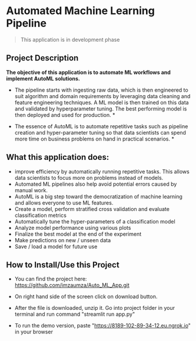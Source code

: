 # Automated Machine Learning Pipeline #
> This application is in development phase 
> 

## Project Description ##
__The objective of this application is to automate ML workflows and implement AutoML solutions.__

* The pipeline starts with ingesting raw data, which is then engineered to suit algorithm and domain
requirements by leveraging data cleaning and feature engineering techniques. A ML model is then
trained on this data and validated by hyperparameter tuning. The best performing model is then
deployed and used for production. *

* The essence of AutoML is to automate repetitive tasks such as pipeline creation and hyper-parameter 
tuning so that data scientists can spend more time on business problems on hand in practical scenarios. *

## What this application does: ##
* improve efficiency by automatically running repetitive tasks. This allows data scientists to focus more on problems instead of models.
* Automated ML pipelines also help avoid potential errors caused by manual work.
* AutoML is a big step toward the democratization of machine learning and allows everyone to use ML features.
* Create a model, perform stratified cross validation and evaluate classification metrics
* Automatically tune the hyper-parameters of a classification model
* Analyze model performance using various plots
* Finalize the best model at the end of the experiment
* Make predictions on new / unseen data
* Save / load a model for future use

## How to Install/Use this Project ##
* You can find the project here: https://github.com/imzaumza/Auto_ML_App.git 

* On right hand side of the screen click on download button.
* After the file is downloaded, unzip it. Go into project folder in your terminal and run command "streamlit run app.py"
* To run the demo version, paste "https://8189-102-89-34-12.eu.ngrok.io" in your browser
